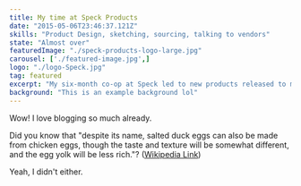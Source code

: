 ```yaml
---
title: My time at Speck Products
date: "2015-05-06T23:46:37.121Z"
skills: "Product Design, sketching, sourcing, talking to vendors"
state: "Almost over"
featuredImage: "./speck-products-logo-large.jpg"
carousel: ['./featured-image.jpg',]
logo: "./logo-Speck.jpg"
tag: featured
excerpt: "My six-month co-op at Speck led to new products released to market, and a patent under my name."
background: "This is an example background lol"
---
```


Wow! I love blogging so much already.

Did you know that "despite its name, salted duck eggs can also be made from
chicken eggs, though the taste and texture will be somewhat different, and the
egg yolk will be less rich."?
([Wikipedia Link](http://en.wikipedia.org/wiki/Salted_duck_egg))

Yeah, I didn't either.

